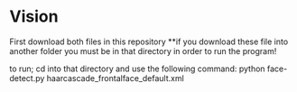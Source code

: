 # Vision
First download both files in this repository
**if you download these file into another folder you must be in that directory in order to run the program!

to run; cd into that directory and use the following command:
python face-detect.py haarcascade_frontalface_default.xml
